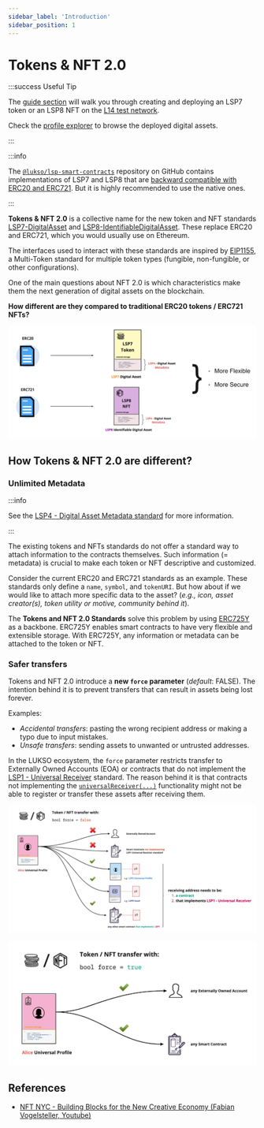 ```yaml
---
sidebar_label: 'Introduction'
sidebar_position: 1
---
```


# Tokens & NFT 2.0

:::success Useful Tip

The [guide section](../../guides/assets/create-lsp7-digital-asset.md) will walk you through creating and deploying an LSP7 token or an LSP8 NFT on the [L14 test network](../../networks/l14-testnet.md).

Check the [profile explorer](https://universalprofile.cloud/) to browse the deployed digital assets.

:::

:::info

The [`@lukso/lsp-smart-contracts`](https://github.com/lukso-network/lsp-smart-contracts) repository on GitHub contains implementations of LSP7 and LSP8 that are [backward compatible with ERC20 and ERC721](https://github.com/lukso-network/lsp-universalprofile-smart-contracts/tree/main/contracts). But it is highly recommended to use the native ones.

:::

**Tokens & NFT 2.0** is a collective name for the new token and NFT standards [LSP7-DigitalAsset](https://github.com/lukso-network/LIPs/blob/main/LSPs/LSP-7-DigitalAsset.md) and [LSP8-IdentifiableDigitalAsset](https://github.com/lukso-network/LIPs/blob/main/LSPs/LSP-8-IdentifiableDigitalAsset.md). These replace ERC20 and ERC721, which you would usually use on Ethereum.

>

The interfaces used to interact with these standards are inspired by [EIP1155](https://eips.ethereum.org/EIPS/eip-1155), a Multi-Token standard for multiple token types (fungible, non-fungible, or other configurations).

One of the main questions about NFT 2.0 is which characteristics make them the next generation of digital assets on the blockchain.

**How different are they compared to traditional ERC20 tokens / ERC721 NFTs?**

![LSP7 and LSP7 diagram](./../../../static/img/standards/lsp7-lsp8-diagram.png)

## How Tokens & NFT 2.0 are different?

### Unlimited Metadata

:::info

See the [LSP4 - Digital Asset Metadata standard](./02-LSP4-Digital-Asset-Metadata.md) for more information.

:::

The existing tokens and NFTs standards do not offer a standard way to attach information to the contracts themselves. Such information (= metadata) is crucial to make each token or NFT descriptive and customized.

Consider the current ERC20 and ERC721 standards as an example. These standards only define a `name`, `symbol`, and `tokenURI`. But how about if we would like to attach more specific data to the asset? (_e.g., icon, asset creator(s), token utility or motive, community behind it_).

The **Tokens and NFT 2.0 Standards** solve this problem by using [ERC725Y](https://github.com/ERC725Alliance/ERC725/blob/main/docs/ERC-725.md#erc725y) as a backbone. ERC725Y enables smart contracts to have very flexible and extensible storage. With ERC725Y, any information or metadata can be attached to the token or NFT.

### Safer transfers

Tokens and NFT 2.0 introduce a **new `force` parameter** (_default_: FALSE). The intention behind it is to prevent transfers that can result in assets being lost forever.

Examples:

- _Accidental transfers_: pasting the wrong recipient address or making a typo due to input mistakes.
- _Unsafe transfers_: sending assets to unwanted or untrusted addresses.

In the LUKSO ecosystem, the `force` parameter restricts transfer to Externally Owned Accounts (EOA) or contracts that do not implement the [LSP1 - Universal Receiver](../generic-standards/02-lsp1-universal-receiver.md) standard. The reason behind it is that contracts not implementing the [`universalReceiver(...)`](../../standards/smart-contracts/lsp0-erc725-account.md#universalreceiver) functionality might not be able to register or transfer these assets after receiving them.

![Digital asset transfer force = FALSE](../../../static/img/standards/asset-transfer-force-false.jpeg)

![Digital asset transfer force = TRUE](../../../static/img/standards/asset-transfer-force-true.jpeg)

## References

- [NFT NYC - Building Blocks for the New Creative Economy (Fabian Vogelsteller, Youtube)](https://www.youtube.com/watch?v=skA4Y-vvt5s&t=2s)
